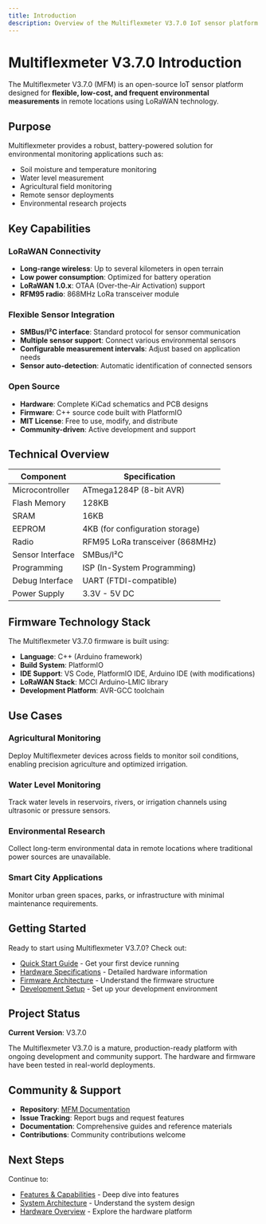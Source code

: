 ```yaml
---
title: Introduction
description: Overview of the Multiflexmeter V3.7.0 IoT sensor platform
---
```


# Multiflexmeter V3.7.0 Introduction

The Multiflexmeter V3.7.0 (MFM) is an open-source IoT sensor platform designed for **flexible, low-cost, and frequent environmental measurements** in remote locations using LoRaWAN technology.

## Purpose

Multiflexmeter provides a robust, battery-powered solution for environmental monitoring applications such as:

- Soil moisture and temperature monitoring
- Water level measurement
- Agricultural field monitoring
- Remote sensor deployments
- Environmental research projects

## Key Capabilities

### LoRaWAN Connectivity
- **Long-range wireless**: Up to several kilometers in open terrain
- **Low power consumption**: Optimized for battery operation
- **LoRaWAN 1.0.x**: OTAA (Over-the-Air Activation) support
- **RFM95 radio**: 868MHz LoRa transceiver module

### Flexible Sensor Integration
- **SMBus/I²C interface**: Standard protocol for sensor communication
- **Multiple sensor support**: Connect various environmental sensors
- **Configurable measurement intervals**: Adjust based on application needs
- **Sensor auto-detection**: Automatic identification of connected sensors

### Open Source
- **Hardware**: Complete KiCad schematics and PCB designs
- **Firmware**: C++ source code built with PlatformIO
- **MIT License**: Free to use, modify, and distribute
- **Community-driven**: Active development and support

## Technical Overview

| Component | Specification |
|-----------|--------------|
| Microcontroller | ATmega1284P (8-bit AVR) |
| Flash Memory | 128KB |
| SRAM | 16KB |
| EEPROM | 4KB (for configuration storage) |
| Radio | RFM95 LoRa transceiver (868MHz) |
| Sensor Interface | SMBus/I²C |
| Programming | ISP (In-System Programming) |
| Debug Interface | UART (FTDI-compatible) |
| Power Supply | 3.3V - 5V DC |

## Firmware Technology Stack

The Multiflexmeter V3.7.0 firmware is built using:

- **Language**: C++ (Arduino framework)
- **Build System**: PlatformIO
- **IDE Support**: VS Code, PlatformIO IDE, Arduino IDE (with modifications)
- **LoRaWAN Stack**: MCCI Arduino-LMIC library
- **Development Platform**: AVR-GCC toolchain

## Use Cases

### Agricultural Monitoring
Deploy Multiflexmeter devices across fields to monitor soil conditions, enabling precision agriculture and optimized irrigation.

### Water Level Monitoring
Track water levels in reservoirs, rivers, or irrigation channels using ultrasonic or pressure sensors.

### Environmental Research
Collect long-term environmental data in remote locations where traditional power sources are unavailable.

### Smart City Applications
Monitor urban green spaces, parks, or infrastructure with minimal maintenance requirements.

## Getting Started

Ready to start using Multiflexmeter V3.7.0? Check out:

- [Quick Start Guide](/deployment/quick-start/) - Get your first device running
- [Hardware Specifications](/hardware/specifications/) - Detailed hardware information
- [Firmware Architecture](/firmware/architecture/) - Understand the firmware structure
- [Development Setup](/development/development-guide/) - Set up your development environment

## Project Status

**Current Version**: V3.7.0

The Multiflexmeter V3.7.0 is a mature, production-ready platform with ongoing development and community support. The hardware and firmware have been tested in real-world deployments.

## Community & Support

- **Repository**: [MFM Documentation](https://github.com/MrMisterMisterMister/MFM-docs)
- **Issue Tracking**: Report bugs and request features
- **Documentation**: Comprehensive guides and reference materials
- **Contributions**: Community contributions welcome

## Next Steps

Continue to:
- [Features & Capabilities](/overview/features/) - Deep dive into features
- [System Architecture](/overview/architecture/) - Understand the system design
- [Hardware Overview](/hardware/overview/) - Explore the hardware platform
